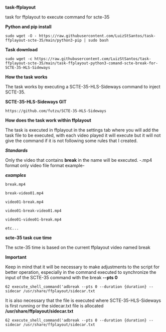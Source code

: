 **task-ffplayout**

task for ffplayout to execute command for scte-35

**Python and pip install**

``` 
sudo wget -O - https://raw.githubusercontent.com/LuizStSantos/task-ffplayout-scte-35/main/python3-pip | sudo bash
```

**Task download**

```
sudo wget -c https://raw.githubusercontent.com/LuizStSantos/task-ffplayout-scte-35/main/task-ffplayout-python3-comand-scte-break-for-SCTE-35-HLS-Sideways
```

**How the task works**

The task works by executing a SCTE-35-HLS-Sideways command to inject SCTE-35.

**SCTE-35-HLS-Sideways GIT**

```
https://github.com/futzu/SCTE-35-HLS-Sideways
```

**How does the task work within ffplayout**

The task is executed in ffplayout in the settings tab where you will add the task file to be executed, with each video 
played it will execute but it will not give the command if it is not following some rules that I created.

***Standards***

Only the video that contains **break** in the name will be executed.
-.mp4 format only video file format example-

***examples***

```
break.mp4

break-video01.mp4

video01-break.mp4

video01-break-video01.mp4

video01-video01-break.mp4

etc...
```

**scte-35 task cue time**

The scte-35 time is based on the current ffplayout video named break

**Important**

Keep in mind that it will be necessary to make adjustments to the script for better operation, especially in the command 
executed to synchronize the input of the SCTE-35 command with the break **--pts 0**

```
62 execute_shell_command('adbreak --pts 0 --duration {duration} --sidecar /usr/share/ffplayout/sidecar.txt
```

It is also necessary that the file is executed where SCTE-35-HLS-Sideways is first running or the sidecar.txt file is allocated
**/usr/share/ffplayout/sidecar.txt**

```
62 execute_shell_command('adbreak --pts 0 --duration {duration} --sidecar /usr/share/ffplayout/sidecar.txt
```
